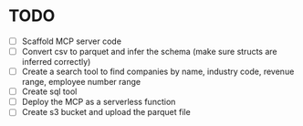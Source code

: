 # TODO
- [ ] Scaffold MCP server code
- [ ] Convert csv to parquet and infer the schema (make sure structs are inferred correctly)
- [ ] Create a search tool to find companies by name, industry code, revenue range, employee number range
- [ ] Create sql tool
- [ ] Deploy the MCP as a serverless function
- [ ] Create s3 bucket and upload the parquet file
